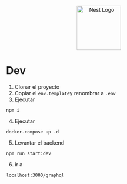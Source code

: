 <p align="center">
  <a href="http://nestjs.com/" target="blank"><img src="https://nestjs.com/img/logo-small.svg" width="120" alt="Nest Logo" /></a>
</p>

# Dev

1. Clonar el proyecto
2. Copiar el ```env.template```y renombrar a ```.env```
3. Ejecutar
```
npm i 
```
4. Ejecutar
```
docker-compose up -d 
```
5. Levantar el backend
```
npm run start:dev 
```
6. ir a 
```
localhost:3000/graphql
```
